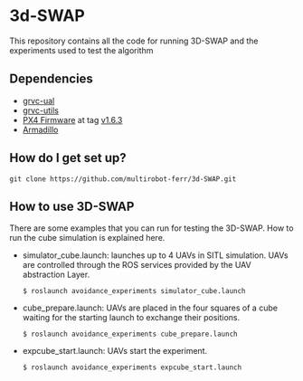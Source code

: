 # 3d-SWAP

This repository contains all the code for running 3D-SWAP and the experiments used to test the algorithm

## Dependencies

 * [grvc-ual](https://github.com/grvcTeam/grvc-ual)
 * [grvc-utils](https://github.com/grvcTeam/grvc-utils)
 * [PX4 Firmware](https://github.com/PX4/Firmware) at tag [v1.6.3](https://github.com/PX4/Firmware/tree/v1.6.3)
 * [Armadillo](http://arma.sourceforge.net/download.html)


## How do I get set up?

``` 
git clone https://github.com/multirobot-ferr/3d-SWAP.git
```

## How to use 3D-SWAP ##

There are some examples that you can run for testing the 3D-SWAP. How to run the cube simulation is explained here.

 * simulator_cube.launch: launches up to 4 UAVs in SITL simulation. UAVs are controlled through the ROS services provided by the UAV abstraction Layer.

    `$ roslaunch avoidance_experiments simulator_cube.launch`

 * cube_prepare.launch: UAVs are placed in the four squares of a cube waiting for the starting launch to exchange their positions. 

    `$ roslaunch avoidance_experiments cube_prepare.launch`

 * expcube_start.launch: UAVs start the experiment.

     `$ roslaunch avoidance_experiments expcube_start.launch`